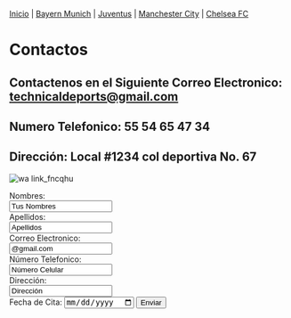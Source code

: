 [Inicio](./index.md) | [Bayern Munich](./Bayern.md) | [Juventus](./Juventus.md) | [Manchester City](./ManchesterCity.md) | [Chelsea FC](./Chelsea.md)


# Contactos
## Contactenos en el Siguiente Correo Electronico: technicaldeports@gmail.com
## Numero Telefonico: 55 54 65 47 34
## Dirección: Local #1234 col deportiva No. 67

![wa link_fncqhu](https://user-images.githubusercontent.com/99769731/158484897-29ae74af-dcf5-4f2c-b82d-4cedae88d76a.png)

<form>
<form action="https://formspree.io/f/mpzblvep/ ">
<label for="name">Nombres:</label><br>
<input type="text" id="name" name="name" value= "Tus Nombres"><br>
<label for="lname">Apellidos:</label><br>
<input type="text" id="lname" name="lname" value="Apellidos"><br>
  <label for="name">Correo Electronico:</label><br>
  <input type="email" id="lname" name="lname" value="@gmail.com"><br>
  <label for="name">Número Telefonico:</label><br>
  <input type="text" id="lname" name="lname" value="Número Celular"><br>
  <label for="name">Dirección:</label><br>
  <input type="text" id="lname" name="lname" value="Dirección"><br>
  <label for="birthday">Fecha de Cita:</label>
  <input type="date" id="birthday" name="birthday">
  <input type="submit" value="Enviar">
  </form>

